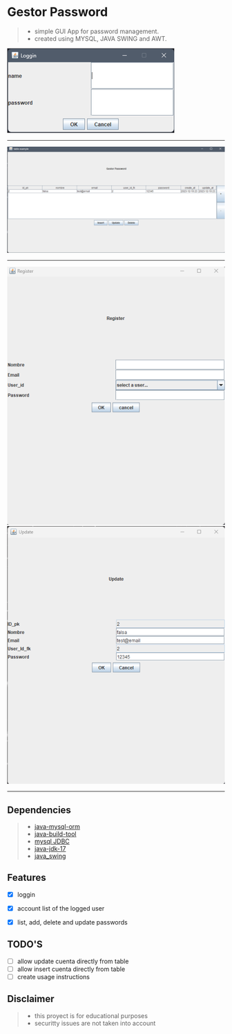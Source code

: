 # Gestor Password
>- simple GUI App for password management.
>- created using MYSQL, JAVA SWING and AWT.

![panelLogin](.\docs\login.png)

------

![panelPrincipal](.\docs\principal.png)

------
![panelRegistro](.\docs\registro.png)
![panelUpdate](.\docs\update.png)

------

## Dependencies
>- [java-mysql-orm](https://github.com/AlfonsoG-dev/java-mysql-eje)
>- [java-build-tool](https://github.com/AlfonsoG-dev/javaBuild)
>- [mysql JDBC](https://dev.mysql.com/downloads/connector/j/5.1.html)
>- [java-jdk-17](https://www.oracle.com/java/technologies/javase/jdk17-archive-downloads.html)
>- [java_swing](https://www.tutorialspoint.com/swingexamples/index.htm)

## Features

- [x] loggin 
- [x] account list of the logged user
- [x] list, add, delete and update passwords


## TODO'S
- [ ] allow update cuenta directly from table
- [ ] allow insert cuenta directly from table
- [ ] create usage instructions

## Disclaimer
>- this proyect is for educational purposes
>- securitty issues are not taken into account
